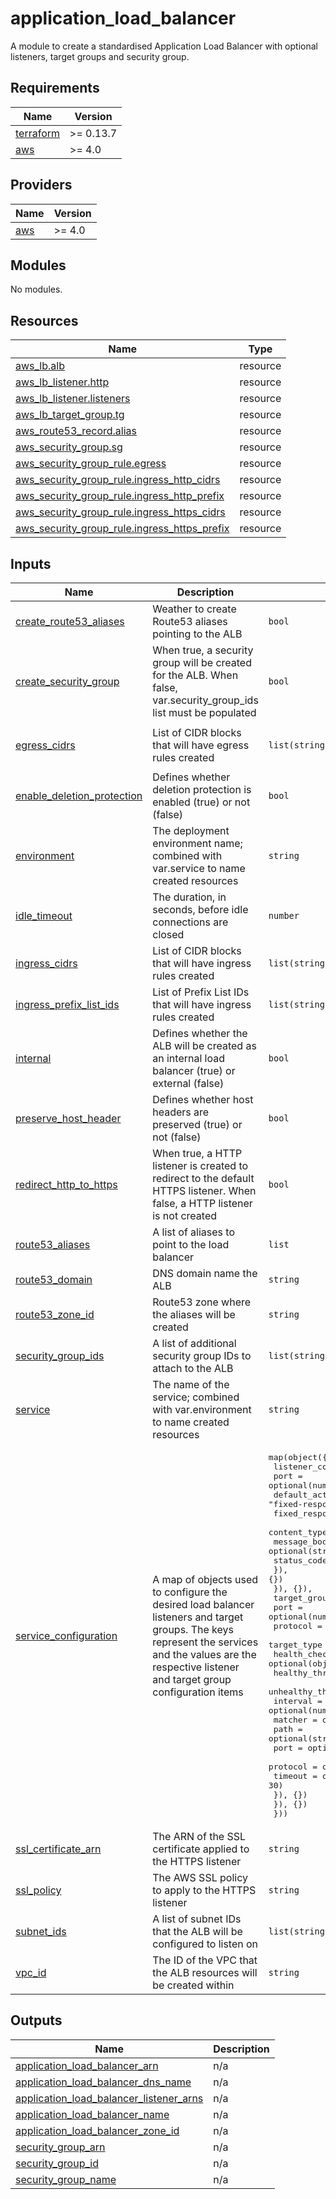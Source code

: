 # application_load_balancer

A module to create a standardised Application Load Balancer with optional listeners, target groups and security group.

<!-- BEGIN_TF_DOCS -->

## Requirements

| Name | Version |
|------|---------|
| <a name="requirement_terraform"></a> [terraform](#requirement\_terraform) | >= 0.13.7 |
| <a name="requirement_aws"></a> [aws](#requirement\_aws) | >= 4.0 |

## Providers

| Name | Version |
|------|---------|
| <a name="provider_aws"></a> [aws](#provider\_aws) | >= 4.0 |

## Modules

No modules.

## Resources

| Name | Type |
|------|------|
| [aws_lb.alb](https://registry.terraform.io/providers/hashicorp/aws/latest/docs/resources/lb) | resource |
| [aws_lb_listener.http](https://registry.terraform.io/providers/hashicorp/aws/latest/docs/resources/lb_listener) | resource |
| [aws_lb_listener.listeners](https://registry.terraform.io/providers/hashicorp/aws/latest/docs/resources/lb_listener) | resource |
| [aws_lb_target_group.tg](https://registry.terraform.io/providers/hashicorp/aws/latest/docs/resources/lb_target_group) | resource |
| [aws_route53_record.alias](https://registry.terraform.io/providers/hashicorp/aws/latest/docs/resources/route53_record) | resource |
| [aws_security_group.sg](https://registry.terraform.io/providers/hashicorp/aws/latest/docs/resources/security_group) | resource |
| [aws_security_group_rule.egress](https://registry.terraform.io/providers/hashicorp/aws/latest/docs/resources/security_group_rule) | resource |
| [aws_security_group_rule.ingress_http_cidrs](https://registry.terraform.io/providers/hashicorp/aws/latest/docs/resources/security_group_rule) | resource |
| [aws_security_group_rule.ingress_http_prefix](https://registry.terraform.io/providers/hashicorp/aws/latest/docs/resources/security_group_rule) | resource |
| [aws_security_group_rule.ingress_https_cidrs](https://registry.terraform.io/providers/hashicorp/aws/latest/docs/resources/security_group_rule) | resource |
| [aws_security_group_rule.ingress_https_prefix](https://registry.terraform.io/providers/hashicorp/aws/latest/docs/resources/security_group_rule) | resource |

## Inputs

| Name | Description | Type | Default | Required |
|------|-------------|------|---------|:--------:|
| <a name="input_create_route53_aliases"></a> [create\_route53\_aliases](#input\_create\_route53\_aliases) | Weather to create Route53 aliases pointing to the ALB | `bool` | `false` | no |
| <a name="input_create_security_group"></a> [create\_security\_group](#input\_create\_security\_group) | When true, a security group will be created for the ALB. When false, var.security\_group\_ids list must be populated | `bool` | `false` | no |
| <a name="input_egress_cidrs"></a> [egress\_cidrs](#input\_egress\_cidrs) | List of CIDR blocks that will have egress rules created | `list(string)` | <pre>[<br>  "0.0.0.0/0"<br>]</pre> | no |
| <a name="input_enable_deletion_protection"></a> [enable\_deletion\_protection](#input\_enable\_deletion\_protection) | Defines whether deletion protection is enabled (true) or not (false) | `bool` | `true` | no |
| <a name="input_environment"></a> [environment](#input\_environment) | The deployment environment name; combined with var.service to name created resources | `string` | n/a | yes |
| <a name="input_idle_timeout"></a> [idle\_timeout](#input\_idle\_timeout) | The duration, in seconds, before idle connections are closed | `number` | `60` | no |
| <a name="input_ingress_cidrs"></a> [ingress\_cidrs](#input\_ingress\_cidrs) | List of CIDR blocks that will have ingress rules created | `list(string)` | `[]` | no |
| <a name="input_ingress_prefix_list_ids"></a> [ingress\_prefix\_list\_ids](#input\_ingress\_prefix\_list\_ids) | List of Prefix List IDs that will have ingress rules created | `list(string)` | `[]` | no |
| <a name="input_internal"></a> [internal](#input\_internal) | Defines whether the ALB will be created as an internal load balancer (true) or external (false) | `bool` | `true` | no |
| <a name="input_preserve_host_header"></a> [preserve\_host\_header](#input\_preserve\_host\_header) | Defines whether host headers are preserved (true) or not (false) | `bool` | `false` | no |
| <a name="input_redirect_http_to_https"></a> [redirect\_http\_to\_https](#input\_redirect\_http\_to\_https) | When true, a HTTP listener is created to redirect to the default HTTPS listener. When false, a HTTP listener is not created | `bool` | `false` | no |
| <a name="input_route53_aliases"></a> [route53\_aliases](#input\_route53\_aliases) | A list of aliases to point to the load balancer | `list` | `[]` | no |
| <a name="input_route53_domain"></a> [route53\_domain](#input\_route53\_domain) | DNS domain name the ALB | `string` | `null` | no |
| <a name="input_route53_zone_id"></a> [route53\_zone\_id](#input\_route53\_zone\_id) | Route53 zone where the aliases will be created | `string` | `null` | no |
| <a name="input_security_group_ids"></a> [security\_group\_ids](#input\_security\_group\_ids) | A list of additional security group IDs to attach to the ALB | `list(string)` | `[]` | no |
| <a name="input_service"></a> [service](#input\_service) | The name of the service; combined with var.environment to name created resources | `string` | n/a | yes |
| <a name="input_service_configuration"></a> [service\_configuration](#input\_service\_configuration) | A map of objects used to configure the desired load balancer listeners and target groups. The keys represent the services and the values are the respective listener and target group configuration items | <pre>map(object({<br>    listener_config = optional(object({<br>      port                = optional(number, 443)<br>      default_action_type = optional(string, "fixed-response")<br>      fixed_response = optional(object({<br>        content_type = optional(string, "text/plain")<br>        message_body = optional(string, "")<br>        status_code  = optional(number, 204)<br>      }), {})<br>    }), {}),<br>    target_group_config = optional(object({<br>      port         = optional(number, 80)<br>      protocol     = optional(string, "HTTP")<br>      target_type  = optional(string, "instance")<br>      health_check = optional(object({<br>        healthy_threshold   = optional(number, 2)<br>        unhealthy_threshold = optional(number, 2)<br>        interval            = optional(number, 30)<br>        matcher             = optional(string, "200")<br>        path                = optional(string, "/health_check")<br>        port                = optional(number, 80)<br>        protocol            = optional(string, "HTTP")<br>        timeout             = optional(number, 30)<br>      }), {})<br>    }), {})<br>  }))</pre> | `{}` | no |
| <a name="input_ssl_certificate_arn"></a> [ssl\_certificate\_arn](#input\_ssl\_certificate\_arn) | The ARN of the SSL certificate applied to the HTTPS listener | `string` | n/a | yes |
| <a name="input_ssl_policy"></a> [ssl\_policy](#input\_ssl\_policy) | The AWS SSL policy to apply to the HTTPS listener | `string` | `"ELBSecurityPolicy-TLS13-1-2-2021-06"` | no |
| <a name="input_subnet_ids"></a> [subnet\_ids](#input\_subnet\_ids) | A list of subnet IDs that the ALB will be configured to listen on | `list(string)` | n/a | yes |
| <a name="input_vpc_id"></a> [vpc\_id](#input\_vpc\_id) | The ID of the VPC that the ALB resources will be created within | `string` | n/a | yes |

## Outputs

| Name | Description |
|------|-------------|
| <a name="output_application_load_balancer_arn"></a> [application\_load\_balancer\_arn](#output\_application\_load\_balancer\_arn) | n/a |
| <a name="output_application_load_balancer_dns_name"></a> [application\_load\_balancer\_dns\_name](#output\_application\_load\_balancer\_dns\_name) | n/a |
| <a name="output_application_load_balancer_listener_arns"></a> [application\_load\_balancer\_listener\_arns](#output\_application\_load\_balancer\_listener\_arns) | n/a |
| <a name="output_application_load_balancer_name"></a> [application\_load\_balancer\_name](#output\_application\_load\_balancer\_name) | n/a |
| <a name="output_application_load_balancer_zone_id"></a> [application\_load\_balancer\_zone\_id](#output\_application\_load\_balancer\_zone\_id) | n/a |
| <a name="output_security_group_arn"></a> [security\_group\_arn](#output\_security\_group\_arn) | n/a |
| <a name="output_security_group_id"></a> [security\_group\_id](#output\_security\_group\_id) | n/a |
| <a name="output_security_group_name"></a> [security\_group\_name](#output\_security\_group\_name) | n/a |
